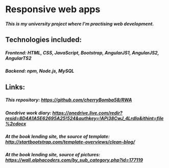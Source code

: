 # Responsive web apps
##### This is my university project where I'm practising web development.
## Technologies included: 
##### Frontend: HTML, CSS, JavaScript, Bootstrap, AngularJS1, AngularJS2, AngularTS2
##### Backend: npm, Node.js, MySQL
## Links:
##### This repository: https://github.com/cherryBomba58/RWA
##### Onedrive work diary: https://onedrive.live.com/redir?resid=8D4A1A5E62695A25!524&authkey=!APi38CwJ_4LrdIo&ithint=file%2cdocx
##### At the book lending site, the source of template: http://startbootstrap.com/template-overviews/clean-blog/
##### At the book lending site, source of pictures: https://wall.alphacoders.com/by_sub_category.php?id=177119
